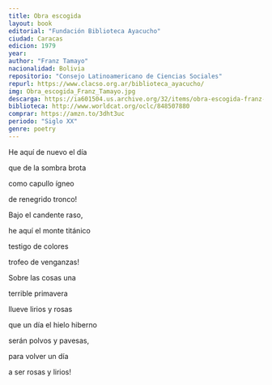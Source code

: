 ```yaml
---
title: Obra escogida
layout: book
editorial: "Fundación Biblioteca Ayacucho"
ciudad: Caracas
edicion: 1979 
year: 
author: "Franz Tamayo"
nacionalidad: Bolivia
repositorio: "Consejo Latinoamericano de Ciencias Sociales"
repurl: https://www.clacso.org.ar/biblioteca_ayacucho/
img: Obra_escogida_Franz_Tamayo.jpg
descarga: https://ia601504.us.archive.org/32/items/obra-escogida-franz-tamayo/Obra_escogida_Franz_Tamayo.pdf
biblioteca: http://www.worldcat.org/oclc/848507880
comprar: https://amzn.to/3dht3uc
periodo: "Siglo XX"
genre: poetry
---
```

 
He aquí de nuevo el día
 
que de la sombra brota
 
como capullo ígneo
 
de renegrido tronco!
 
Bajo el candente raso,
 
he aquí el monte titánico
 
testigo de colores
 
trofeo de venganzas!
 
Sobre las cosas una
 
terrible primavera
 
llueve lirios y rosas
 
que un día el hielo hiberno
 
serán polvos y pavesas,
 
para volver un día
 
a ser rosas y lirios!
